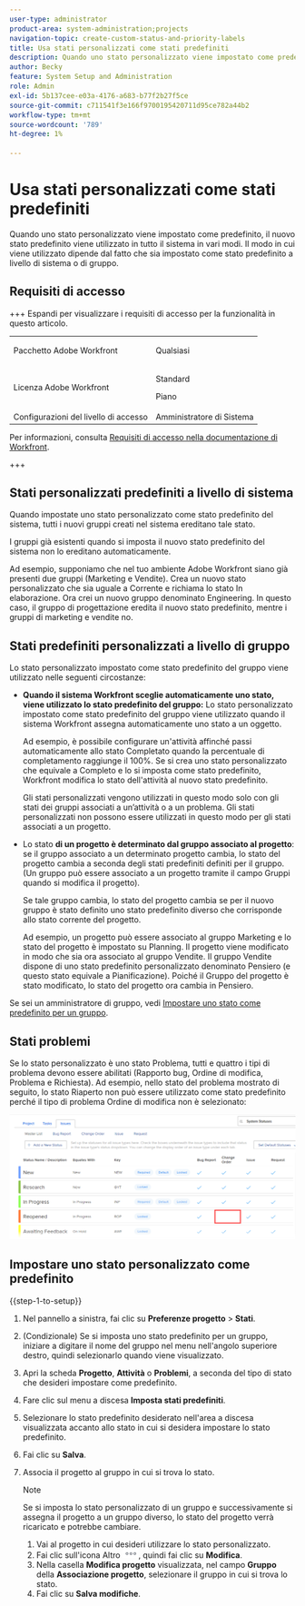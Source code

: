 ```yaml
---
user-type: administrator
product-area: system-administration;projects
navigation-topic: create-custom-status-and-priority-labels
title: Usa stati personalizzati come stati predefiniti
description: Quando uno stato personalizzato viene impostato come predefinito, il nuovo stato predefinito viene utilizzato in tutto il sistema in vari modi. Il modo in cui viene utilizzato dipende dal fatto che sia impostato come stato predefinito a livello di sistema o di gruppo.
author: Becky
feature: System Setup and Administration
role: Admin
exl-id: 5b137cee-e03a-4176-a683-b77f2b27f5ce
source-git-commit: c711541f3e166f9700195420711d95ce782a44b2
workflow-type: tm+mt
source-wordcount: '789'
ht-degree: 1%

---
```


# Usa stati personalizzati come stati predefiniti

Quando uno stato personalizzato viene impostato come predefinito, il nuovo stato predefinito viene utilizzato in tutto il sistema in vari modi. Il modo in cui viene utilizzato dipende dal fatto che sia impostato come stato predefinito a livello di sistema o di gruppo.

## Requisiti di accesso

+++ Espandi per visualizzare i requisiti di accesso per la funzionalità in questo articolo.

<table style="table-layout:auto"> 
 <col> 
 <col> 
 <tbody> 
  <tr> 
   <td>Pacchetto Adobe Workfront</td> 
   <td><p>Qualsiasi</p></td> 
  </tr> 
  <tr> 
   <td>Licenza Adobe Workfront</td> 
   <td><p>Standard</p>
       <p>Piano</p></td>
  </tr> 
  <tr> 
   <td>Configurazioni del livello di accesso</td> 
   <td>Amministratore di Sistema</td> 
  </tr> 
 </tbody> 
</table>

Per informazioni, consulta [Requisiti di accesso nella documentazione di Workfront](/help/quicksilver/administration-and-setup/add-users/access-levels-and-object-permissions/access-level-requirements-in-documentation.md).

+++

## Stati personalizzati predefiniti a livello di sistema

Quando impostate uno stato personalizzato come stato predefinito del sistema, tutti i nuovi gruppi creati nel sistema ereditano tale stato.

I gruppi già esistenti quando si imposta il nuovo stato predefinito del sistema non lo ereditano automaticamente.

Ad esempio, supponiamo che nel tuo ambiente Adobe Workfront siano già presenti due gruppi (Marketing e Vendite). Crea un nuovo stato personalizzato che sia uguale a Corrente e richiama lo stato In elaborazione. Ora crei un nuovo gruppo denominato Engineering. In questo caso, il gruppo di progettazione eredita il nuovo stato predefinito, mentre i gruppi di marketing e vendite no.

## Stati predefiniti personalizzati a livello di gruppo

Lo stato personalizzato impostato come stato predefinito del gruppo viene utilizzato nelle seguenti circostanze:

* **Quando il sistema Workfront sceglie automaticamente uno stato, viene utilizzato lo stato predefinito del gruppo:** Lo stato personalizzato impostato come stato predefinito del gruppo viene utilizzato quando il sistema Workfront assegna automaticamente uno stato a un oggetto.

  Ad esempio, è possibile configurare un&#39;attività affinché passi automaticamente allo stato Completato quando la percentuale di completamento raggiunge il 100%. Se si crea uno stato personalizzato che equivale a Completo e lo si imposta come stato predefinito, Workfront modifica lo stato dell&#39;attività al nuovo stato predefinito.

  Gli stati personalizzati vengono utilizzati in questo modo solo con gli stati dei gruppi associati a un’attività o a un problema. Gli stati personalizzati non possono essere utilizzati in questo modo per gli stati associati a un progetto.

* Lo stato **di un progetto è determinato dal gruppo associato al progetto**: se il gruppo associato a un determinato progetto cambia, lo stato del progetto cambia a seconda degli stati predefiniti definiti per il gruppo. (Un gruppo può essere associato a un progetto tramite il campo Gruppi quando si modifica il progetto).

  Se tale gruppo cambia, lo stato del progetto cambia se per il nuovo gruppo è stato definito uno stato predefinito diverso che corrisponde allo stato corrente del progetto.

  Ad esempio, un progetto può essere associato al gruppo Marketing e lo stato del progetto è impostato su Planning. Il progetto viene modificato in modo che sia ora associato al gruppo Vendite. Il gruppo Vendite dispone di uno stato predefinito personalizzato denominato Pensiero (e questo stato equivale a Pianificazione). Poiché il Gruppo del progetto è stato modificato, lo stato del progetto ora cambia in Pensiero.

Se sei un amministratore di gruppo, vedi [Impostare uno stato come predefinito per un gruppo](/help/quicksilver/administration-and-setup/manage-groups/manage-group-statuses/use-custom-statuses-as-default-statuses-group.md).

## Stati problemi

Se lo stato personalizzato è uno stato Problema, tutti e quattro i tipi di problema devono essere abilitati (Rapporto bug, Ordine di modifica, Problema e Richiesta). Ad esempio, nello stato del problema mostrato di seguito, lo stato Riaperto non può essere utilizzato come stato predefinito perché il tipo di problema Ordine di modifica non è selezionato:

![Tutti i tipi di problemi abilitati](assets/all-4-issue-types-enabled.png)

## Impostare uno stato personalizzato come predefinito

{{step-1-to-setup}}

1. Nel pannello a sinistra, fai clic su **Preferenze progetto** > **Stati**.
1. (Condizionale) Se si imposta uno stato predefinito per un gruppo, iniziare a digitare il nome del gruppo nel menu nell&#39;angolo superiore destro, quindi selezionarlo quando viene visualizzato.
1. Apri la scheda **Progetto**, **Attività** o **Problemi**, a seconda del tipo di stato che desideri impostare come predefinito.
1. Fare clic sul menu a discesa **Imposta stati predefiniti**.
1. Selezionare lo stato predefinito desiderato nell&#39;area a discesa visualizzata accanto allo stato in cui si desidera impostare lo stato predefinito.
1. Fai clic su **Salva**.
1. Associa il progetto al gruppo in cui si trova lo stato.

   >[!NOTE]
   >
   >Se si imposta lo stato personalizzato di un gruppo e successivamente si assegna il progetto a un gruppo diverso, lo stato del progetto verrà ricaricato e potrebbe cambiare.

   1. Vai al progetto in cui desideri utilizzare lo stato personalizzato.
   1. Fai clic sull&#39;icona Altro ![Altro](assets/more-icon.png), quindi fai clic su **Modifica**.
   1. Nella casella **Modifica progetto** visualizzata, nel campo **Gruppo** della **Associazione progetto**, selezionare il gruppo in cui si trova lo stato.
   1. Fai clic su **Salva modifiche**.
